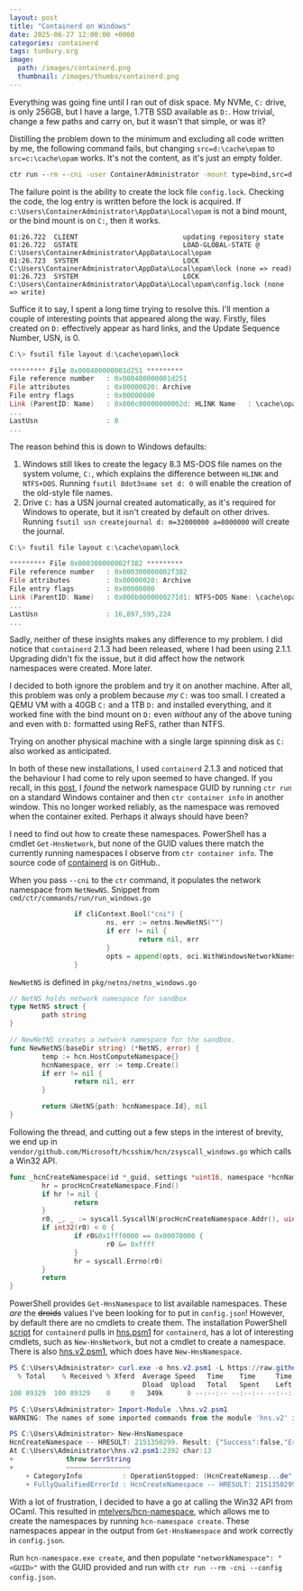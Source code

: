 ```yaml
---
layout: post
title: "Containerd on Windows"
date: 2025-06-27 12:00:00 +0000
categories: containerd
tags: tunbury.org
image:
  path: /images/containerd.png
  thumbnail: /images/thumbs/containerd.png
---
```


Everything was going fine until I ran out of disk space. My NVMe, `C:` drive, is only 256GB, but I have a large, 1.7TB SSD available as `D:`. How trivial, change a few paths and carry on, but it wasn't that simple, or was it?

Distilling the problem down to the minimum and excluding all code written by me, the following command fails, but changing `src=d:\cache\opam` to `src=c:\cache\opam` works. It's not the content, as it's just an empty folder.

```cmd
ctr run --rm --cni -user ContainerAdministrator -mount type=bind,src=d:\cache\opam,dst=c:\Users\ContainerAdministrator\AppData\Local\opam mcr.microsoft.com/windows/servercore:ltsc2022 my-container  cmd /c "curl.exe -L -o c:\Windows\opam.exe https://github.com/ocaml/opam/releases/download/2.3.0/opam-2.3.0-x86_64-windows.exe && opam.exe init --debug-level=3 -y"
```

The failure point is the ability to create the lock file `config.lock`. Checking the code, the log entry is written before the lock is acquired. If `c:\Users\ContainerAdministrator\AppData\Local\opam` is not a bind mount, or the bind mount is on `C:`, then it works.

```
01:26.722  CLIENT                          updating repository state
01:26.722  GSTATE                          LOAD-GLOBAL-STATE @ C:\Users\ContainerAdministrator\AppData\Local\opam
01:26.723  SYSTEM                          LOCK C:\Users\ContainerAdministrator\AppData\Local\opam\lock (none => read)
01:26.723  SYSTEM                          LOCK C:\Users\ContainerAdministrator\AppData\Local\opam\config.lock (none => write)
```

Suffice it to say, I spent a long time trying to resolve this. I'll mention a couple of interesting points that appeared along the way. Firstly, files created on `D:` effectively appear as hard links, and the Update Sequence Number, USN, is 0.

```powershell
C:\> fsutil file layout d:\cache\opam\lock

********* File 0x000400000001d251 *********
File reference number   : 0x000400000001d251
File attributes         : 0x00000020: Archive
File entry flags        : 0x00000000
Link (ParentID: Name)   : 0x000c00000000002d: HLINK Name   : \cache\opam\lock
...
LastUsn                 : 0
...
```

The reason behind this is down to Windows defaults:

1. Windows still likes to create the legacy 8.3 MS-DOS file names on the system volume, `C:`, which explains the difference between `HLINK` and `NTFS+DOS`. Running `fsutil 8dot3name set d: 0` will enable the creation of the old-style file names.
2. Drive `C:` has a USN journal created automatically, as it's required for Windows to operate, but it isn't created by default on other drives. Running `fsutil usn createjournal d: m=32000000 a=8000000` will create the journal.

```powershell
C:\> fsutil file layout c:\cache\opam\lock

********* File 0x000300000002f382 *********
File reference number   : 0x000300000002f382
File attributes         : 0x00000020: Archive
File entry flags        : 0x00000000
Link (ParentID: Name)   : 0x000b0000000271d1: NTFS+DOS Name: \cache\opam\lock
...
LastUsn                 : 16,897,595,224
...
```

Sadly, neither of these insights makes any difference to my problem. I did notice that `containerd` 2.1.3 had been released, where I had been using 2.1.1. Upgrading didn't fix the issue, but it did affect how the network namespaces were created. More later.

I decided to both ignore the problem and try it on another machine. After all, this problem was only a problem because _my_ `C:` was too small. I created a QEMU VM with a 40GB `C:` and a 1TB `D:` and installed everything, and it worked fine with the bind mount on `D:` even _without_ any of the above tuning and even with `D:` formatted using ReFS, rather than NTFS.

Trying on another physical machine with a single large spinning disk as `C:` also worked as anticipated.

In both of these new installations, I used `containerd` 2.1.3 and noticed that the behaviour I had come to rely upon seemed to have changed. If you recall, in this [post](https://www.tunbury.org/2025/06/14/windows-containerd-2/), I _found_ the network namespace GUID by running `ctr run` on a standard Windows container and then `ctr container info` in another window. This no longer worked reliably, as the namespace was removed when the container exited. Perhaps it always should have been?

I need to find out how to create these namespaces. PowerShell has a cmdlet `Get-HnsNetwork`, but none of the GUID values there match the currently running namespaces I observe from `ctr container info`. The source code of [containerd](https://github.com/containerd/containerd) is on GitHub..

When you pass `--cni` to the `ctr` command, it populates the network namespace from `NetNewNS`.  Snippet from `cmd/ctr/commands/run/run_windows.go`

```go
                if cliContext.Bool("cni") {
                        ns, err := netns.NewNetNS("")
                        if err != nil {
                                return nil, err
                        }
                        opts = append(opts, oci.WithWindowsNetworkNamespace(ns.GetPath()))
                }
```

`NewNetNS` is defined in `pkg/netns/netns_windows.go`

```go
// NetNS holds network namespace for sandbox
type NetNS struct {
        path string
}

// NewNetNS creates a network namespace for the sandbox.
func NewNetNS(baseDir string) (*NetNS, error) {
        temp := hcn.HostComputeNamespace{}
        hcnNamespace, err := temp.Create()
        if err != nil {
                return nil, err
        }

        return &NetNS{path: hcnNamespace.Id}, nil
}
```

Following the thread, and cutting out a few steps in the interest of brevity, we end up in `vendor/github.com/Microsoft/hcsshim/hcn/zsyscall_windows.go` which calls a Win32 API.

```go
func _hcnCreateNamespace(id *_guid, settings *uint16, namespace *hcnNamespace, result **uint16) (hr error) {
        hr = procHcnCreateNamespace.Find()
        if hr != nil {
                return
        }
        r0, _, _ := syscall.SyscallN(procHcnCreateNamespace.Addr(), uintptr(unsafe.Pointer(id)), uintptr(unsafe.Pointer(settings)), uintptr(unsafe.Pointer(namespace)), uintptr(unsafe.Pointer(result)))
        if int32(r0) < 0 {
                if r0&0x1fff0000 == 0x00070000 {
                        r0 &= 0xffff
                }
                hr = syscall.Errno(r0)
        }
        return
}
```

PowerShell provides `Get-HnsNamespace` to list available namespaces. These _are_ the ~~droids~~ values I've been looking for to put in `config.json`! However, by default there are no cmdlets to create them. The installation PowerShell [script](https://github.com/microsoft/Windows-Containers/blob/Main/helpful_tools/Install-ContainerdRuntime/install-containerd-runtime.ps1) for `containerd` pulls in [hns.psm1](https://github.com/microsoft/SDN/blob/master/Kubernetes/windows/hns.psm1) for `containerd`, has a lot of interesting cmdlets, such as `New-HnsNetwork`, but not a cmdlet to create a namespace. There is also [hns.v2.psm1](https://github.com/microsoft/SDN/blob/master/Kubernetes/windows/hns.v2.psm1), which does have `New-HnsNamespace`.

```powershell
PS C:\Users\Administrator> curl.exe -o hns.v2.psm1 -L https://raw.githubusercontent.com/microsoft/SDN/refs/heads/master/Kubernetes/windows/hns.v2.psm1
  % Total    % Received % Xferd  Average Speed   Time    Time     Time  Current
                                 Dload  Upload   Total   Spent    Left  Speed
100 89329  100 89329    0     0   349k      0 --:--:-- --:--:-- --:--:--  353k

PS C:\Users\Administrator> Import-Module .\hns.v2.psm1
WARNING: The names of some imported commands from the module 'hns.v2' include unapproved verbs that might make them less discoverable. To find the commands with unapproved verbs, run the Import-Module command again with the Verbose parameter. For a list of approved verbs, type Get-Verb.

PS C:\Users\Administrator> New-HnsNamespace
HcnCreateNamespace -- HRESULT: 2151350299. Result: {"Success":false,"Error":"Invalid JSON document string. &#123;&#123;CreateWithCompartment,UnknownField}}","ErrorCode":2151350299}
At C:\Users\Administrator\hns.v2.psm1:2392 char:13
+             throw $errString
+             ~~~~~~~~~~~~~~~~
    + CategoryInfo          : OperationStopped: (HcnCreateNamesp...de":2151350299}:String) [], RuntimeException
    + FullyQualifiedErrorId : HcnCreateNamespace -- HRESULT: 2151350299. Result: {"Success":false,"Error":"Invalid JSON document string. &#123;&#123;CreateWithCompartment,UnknownField}}","ErrorCode":2151350299}
```

With a lot of frustration, I decided to have a go at calling the Win32 API from OCaml. This resulted in [mtelvers/hcn-namespace](https://github.com/mtelvers/hcn-namespace), which allows me to create the namespaces by running `hcn-namespace create`. These namespaces appear in the output from `Get-HnsNamespace` and work correctly in `config.json`.

Run `hcn-namespace.exe create`, and then populate `"networkNamespace": "<GUID>"` with the GUID provided and run with `ctr run --rm -cni --config config.json`.

